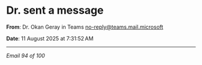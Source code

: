 # Dr. sent a message

**From**: Dr. Okan Geray in Teams <no-reply@teams.mail.microsoft>

**Date**: 11 August 2025 at 7:31:52 AM

---

*Email 94 of 100*
